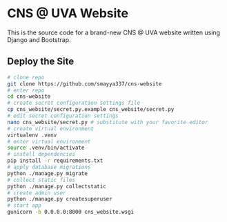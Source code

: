 # CNS @ UVA Website

This is the source code for a brand-new CNS @ UVA website written using Django and Bootstrap.

## Deploy the Site

```bash
# clone repo
git clone https://github.com/smayya337/cns-website
# enter repo
cd cns-website
# create secret configuration settings file
cp cns_website/secret.py.example cns_website/secret.py
# edit secret configuration settings
nano cns_website/secret.py # substitute with your favorite editor
# create virtual environment
virtualenv .venv
# enter virtual environment
source .venv/bin/activate
# install dependencies
pip install -r requirements.txt
# apply database migrations
python ./manage.py migrate
# collect static files
python ./manage.py collectstatic
# create admin user
python ./manage.py createsuperuser
# start app
gunicorn -b 0.0.0.0:8000 cns_website.wsgi
```
